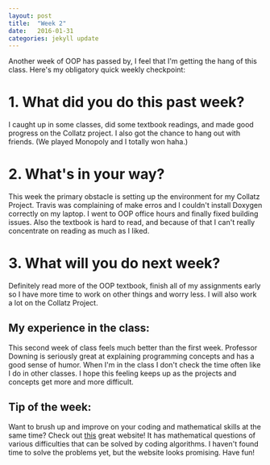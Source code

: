 ```yaml
---
layout: post
title:  "Week 2"
date:   2016-01-31 
categories: jekyll update
---
```


Another week of OOP has passed by, I feel that I'm getting the hang of this class. Here's my obligatory quick weekly checkpoint:

# 1. What did you do this past week?
I caught up in some classes, did some textbook readings, and made good progress on the Collatz project. I also got the chance to hang out with friends. (We played Monopoly and I totally won haha.) 

# 2. What's in your way?
This week the primary obstacle is setting up the environment for my Collatz Project. Travis was complaining of make erros and I couldn't install Doxygen correctly on my laptop. I went to OOP office hours and finally fixed building issues. Also the textbook is hard to read, and because of that I can't really concentrate on reading as much as I liked.

# 3. What will you do next week?
Definitely read more of the OOP textbook, finish all of my assignments early so I have more time to work on other things and worry less. I will also work a lot on the Collatz Project.

## My experience in the class:
This second week of class feels much better than the first week. Professor Downing is seriously great at explaining programming concepts and has a good sense of humor. When I'm in the class I don't check the time often like I do in other classes. I hope this feeling keeps up as the projects and concepts get more and more difficult.

## Tip of the week:
Want to brush up and improve on your coding and mathematical skills at the same time? Check out [this](https://projecteuler.net) great website! It has mathematical questions of various difficulties that can be solved by coding algorithms. I haven't found time to solve the problems yet, but the website looks promising. Have fun!
